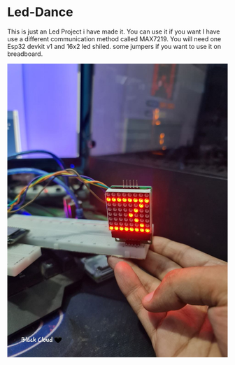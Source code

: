 # Led-Dance
This is just an Led Project i have made it. You can use it if you want
I have use a different communication method called MAX7219.
You will need one Esp32 devkit v1 and 16x2 led shiled. some jumpers if you want to use it on breadboard.

![image alt](https://github.com/BlackCloudpi/Led-Dance/blob/715890b40e2a75dcc0d5367a3535c583f55af146/6080145920185453269%20(1).jpg)
